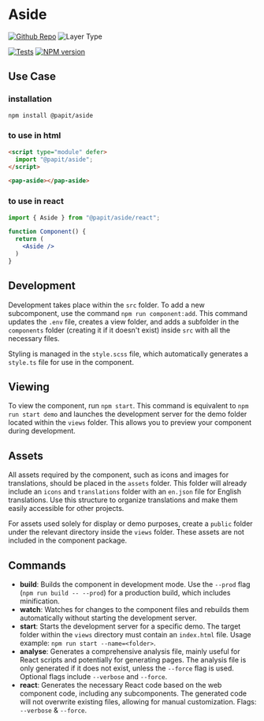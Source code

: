# Aside

[![Github Repo](https://img.shields.io/badge/Git-@papit/aside-blue?logo=github&link=https://github.com/onkelhoy/web-components/tree/main/packages/molecules/aside)](https://github.com/onkelhoy/web-components/tree/main/packages/molecules/aside)
![Layer Type](https://img.shields.io/badge/Layer_Type-molecule-orange)

[![Tests](https://github.com/onkelhoy/web-components/actions/workflows/pull-request.yml/badge.svg)](https://github.com/onkelhoy/web-components/actions/workflows/pull-request.yml)
[![NPM version](https://img.shields.io/npm/v/@papit/aside.svg?logo=npm)](https://www.npmjs.com/package/@papit/aside)

## Use Case

### installation

```bash
npm install @papit/aside
```

### to use in **html**

```html
<script type="module" defer>
  import "@papit/aside";
</script>

<pap-aside></pap-aside>
```

### to use in **react**

```jsx
import { Aside } from "@papit/aside/react";

function Component() {
  return (
    <Aside /> 
  )
}
```

## Development

Development takes place within the `src` folder. To add a new subcomponent, use the command `npm run component:add`. This command updates the `.env` file, creates a view folder, and adds a subfolder in the `components` folder (creating it if it doesn't exist) inside `src` with all the necessary files.

Styling is managed in the `style.scss` file, which automatically generates a `style.ts` file for use in the component.

## Viewing

To view the component, run `npm start`. This command is equivalent to `npm run start demo` and launches the development server for the demo folder located within the `views` folder. This allows you to preview your component during development.

## Assets

All assets required by the component, such as icons and images for translations, should be placed in the `assets` folder. This folder will already include an `icons` and `translations` folder with an `en.json` file for English translations. Use this structure to organize translations and make them easily accessible for other projects.

For assets used solely for display or demo purposes, create a `public` folder under the relevant directory inside the `views` folder. These assets are not included in the component package.

## Commands

- **build**: Builds the component in development mode. Use the `--prod` flag (`npm run build -- --prod`) for a production build, which includes minification.
- **watch**: Watches for changes to the component files and rebuilds them automatically without starting the development server.
- **start**: Starts the development server for a specific demo. The target folder within the `views` directory must contain an `index.html` file. Usage example: `npm run start --name=<folder>`.
- **analyse**: Generates a comprehensive analysis file, mainly useful for React scripts and potentially for generating pages. The analysis file is only generated if it does not exist, unless the `--force` flag is used. Optional flags include `--verbose` and `--force`.
- **react**: Generates the necessary React code based on the web component code, including any subcomponents. The generated code will not overwrite existing files, allowing for manual customization. Flags: `--verbose` & `--force`.
